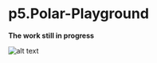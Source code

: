 # p5.Polar-Playground

**The work still in progress**

![alt text](https://i.imgur.com/hF9WS0R.png "p5.Polar web editor") 
